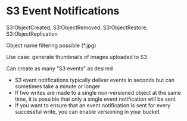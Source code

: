 # S3 Event Notifications

S3:ObjectCreated, S3:ObjectRemoved, S3:ObjectRestore, S3:ObjectReplication

Object name filtering possible (*.jpg)

Use case: generate thumbnails of images uploaded to S3

Can create as many "S3 events" as desired

- S3 event notifications typically deliver events in seconds but can sometimes take a minute or longer
- If two writes are made to a single non-versioned object at the same time, it is possible that only a single event notification will be sent
- If you want to ensure that an event notification is sent for every successful write, you can enable versioning in your bucket

